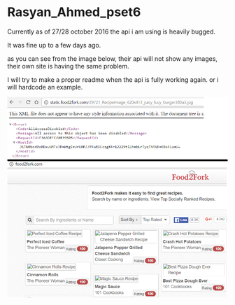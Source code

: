 # Rasyan_Ahmed_pset6

Currently as of 27/28 october 2016 the api i am using is heavily bugged.

It was fine up to a few days ago.

as you can see from the image below, their api will not show any images, their own site is having the same problem.

I will try to make a proper readme when the api is fully working again. or i will hardcode an example.

![example1](https://github.com/Rasyan/Rasyan_Ahmed_pset6/blob/master/doc/Naamloos.png)
